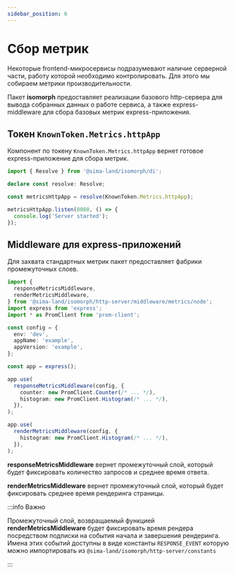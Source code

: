 ```yaml
---
sidebar_position: 6
---
```


# Сбор метрик

Некоторые frontend-микросервисы подразумевают наличие серверной части, работу которой необходимо контролировать. Для этого мы собираем метрики производительности.

Пакет **isomorph** предоставляет реализации базового http-сервера для вывода собранных данных о работе сервиса, а также express-middleware для сбора базовых метрик express-приложения.

## Токен `KnownToken.Metrics.httpApp`

Компонент по токену `KnownToken.Metrics.httpApp` вернет готовое express-приложение для сбора метрик.

```ts
import { Resolve } from '@sima-land/isomorph/di';

declare const resolve: Resolve;

const metricsHttpApp = resolve(KnownToken.Metrics.httpApp);

metricsHttpApp.listen(8080, () => {
  console.log('Server started');
});
```

## Middleware для express-приложений

Для захвата стандартных метрик пакет предоставляет фабрики промежуточных слоев.

```ts
import {
  responseMetricsMiddleware,
  renderMetricsMiddleware,
} from '@sima-land/isomorph/http-server/middleware/metrics/node';
import express from 'express';
import * as PromClient from 'prom-client';

const config = {
  env: 'dev',
  appName: 'example',
  appVersion: 'example',
};

const app = express();

app.use(
  responseMetricsMiddleware(config, {
    counter: new PromClient.Counter(/* ... */),
    histogram: new PromClient.Histogram(/* ... */),
  }),
);

app.use(
  renderMetricsMiddleware(config, {
    histogram: new PromClient.Histogram(/* ... */),
  }),
);
```

**responseMetricsMiddleware** вернет промежуточный слой, который будет фиксировать количество запросов и среднее время ответа.

**renderMetricsMiddleware** вернет промежуточный слой, который будет фиксировать среднее время рендеринга страницы.

:::info Важно

Промежуточный слой, возвращаемый функцией **renderMetricsMiddleware** будет фиксировать время рендера посредством подписки на события начала и завершения рендеринга. Имена этих событий доступны в виде константы `RESPONSE_EVENT` которую можно импортировать из `@sima-land/isomorph/http-server/constants`

:::
